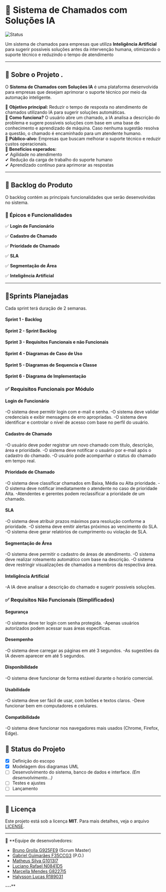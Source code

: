 # 📌 Sistema de Chamados com Soluções IA  

![Status](https://img.shields.io/badge/status-em%20planejamento-blue)

Um sistema de chamados para empresas que utiliza **Inteligência Artificial** para sugerir possíveis soluções antes da intervenção humana, otimizando o suporte técnico e reduzindo o tempo de atendimento

---

## 📖 Sobre o Projeto  .
O **Sistema de Chamados com Soluções IA** é uma plataforma desenvolvida para empresas que desejam aprimorar o suporte técnico por meio da automação inteligente.  

🔹 **Objetivo principal:** Reduzir o tempo de resposta no atendimento de chamados utilizando IA para sugerir soluções automáticas.  
🔹 **Como funciona?** O usuário abre um chamado, a IA analisa a descrição do problema e sugere possíveis soluções com base em uma base de conhecimento e aprendizado de máquina. Caso nenhuma sugestão resolva a questão, o chamado é encaminhado para um atendente humano.  
🔹 **Público-alvo:** Empresas que buscam melhorar o suporte técnico e reduzir custos operacionais.  
🔹 **Benefícios esperados:**  
✔ Agilidade no atendimento  
✔ Redução da carga de trabalho do suporte humano  
✔ Aprendizado contínuo para aprimorar as respostas  

---

## 📌 Backlog do Produto  
O backlog contém as principais funcionalidades que serão desenvolvidas no sistema.  

### **📍 Épicos e Funcionalidades**  
✅ **Login de Funcionário**  

✅ **Cadastro de Chamado**  

✅ **Prioridade de Chamado**  

✅ **SLA**  

✅ **Segmentação de Área**  

✅ **Inteligência Artificial**  

---

## 📌Sprints Planejadas
Cada sprint terá duração de 2 semanas.

#### Sprint 1 - Backlog

#### Sprint 2 - Sprint Backlog

#### Sprint 3 - Requisitos Funcionais e não Funcionais

#### Sprint 4 - Diagramas de Caso de Uso

#### Sprint 5 - Diagramas de Sequencia e Classe

#### Sprint 6 - Diagrama de Implementação


### ✅ Requisitos Funcionais por Módulo

#### Login de Funcionário
-O sistema deve permitir login com e-mail e senha.
-O sistema deve validar credenciais e exibir mensagens de erro apropriadas.
-O sistema deve identificar e controlar o nível de acesso com base no perfil do usuário.

#### Cadastro de Chamado
-O usuário deve poder registrar um novo chamado com título, descrição, área e prioridade.
-O sistema deve notificar o usuário por e-mail após o cadastro do chamado.
-O usuário pode acompanhar o status do chamado em tempo real.

#### Prioridade de Chamado
-O sistema deve classificar chamados em Baixa, Média ou Alta prioridade.
-O sistema deve notificar imediatamente o atendente no caso de prioridade Alta.
-Atendentes e gerentes podem reclassificar a prioridade de um chamado.

#### SLA 
-O sistema deve atribuir prazos máximos para resolução conforme a prioridade.
-O sistema deve emitir alertas próximos ao vencimento do SLA.
-O sistema deve gerar relatórios de cumprimento ou violação de SLA.

#### Segmentação de Área
-O sistema deve permitir o cadastro de áreas de atendimento.
-O sistema deve realizar roteamento automático com base na descrição.
-O sistema deve restringir visualizações de chamados a membros da respectiva área.

#### Inteligência Artificial
-A IA deve analisar a descrição do chamado e sugerir possíveis soluções.

### ✅ Requisitos Não Funcionais (Simplificados)

#### Segurança
-O sistema deve ter login com senha protegida.
-Apenas usuários autorizados podem acessar suas áreas específicas.

#### Desempenho
-O sistema deve carregar as páginas em até 3 segundos.
-As sugestões da IA devem aparecer em até 5 segundos.

#### Disponibilidade
-O sistema deve funcionar de forma estável durante o horário comercial.

#### Usabilidade
-O sistema deve ser fácil de usar, com botões e textos claros.
-Deve funcionar bem em computadores e celulares.

#### Compatibilidade
-O sistema deve funcionar nos navegadores mais usados (Chrome, Firefox, Edge).


## 📝 Status do Projeto  

- [x] Definição do escopo  
- [x] Modelagem dos diagramas UML  
- [ ] Desenvolvimento do sistema, banco de dados e interface. *(Em desenvolvimento...)*  
- [ ] Testes e ajustes  
- [ ] Lançamento   

---

## 📄 Licença  
Este projeto está sob a licença **MIT**. Para mais detalhes, veja o arquivo [LICENSE](LICENSE).

---

📌 **Equipe de desenvolvedores:

- [Bruno Grolla G925FE9](https://github.com/BrunoGrolla)  (Scrum Master)
- [Gabriel Guimarães F35CCG3](https://github.com/guimagabs)  (P.O.)
- [Matheus Silva G1013I7](https://github.com/MatheusSilva77)
- [Luciano Rafael N0841D5](https://github.com/lozss)
- [Marcella Mendes G8227I5](https://github.com/mahsouz444)
- [Halysson Lucas R189031](https://github.com/Hass-Lima)
  
---** 


